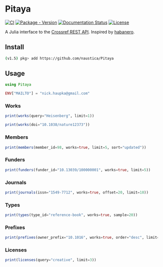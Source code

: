 # Pitaya

[![CI](https://github.com/naustica/Pitaya/workflows/CI/badge.svg)](https://github.com/naustica/Pitaya/actions?query=workflow%3ACI)
[![Package - Version](https://img.shields.io/badge/version-v0.1-blue)]()
[![Documentation Status](https://img.shields.io/badge/docs-missing-red)]()
[![License](https://img.shields.io/github/license/naustica/Pitaya)](https://github.com/naustica/Pitaya/blob/main/LICENSE.txt)

A Julia interface to the [Crossref REST API](https://github.com/CrossRef/rest-api-doc). Inspired by [habanero](https://github.com/sckott/habanero).

## Install

```bash
(v1.5) pkg> add https://github.com/naustica/Pitaya
```

## Usage

```Julia
using Pitaya

ENV["MAILTO"] = "nick.haupka@gmail.com"
```

### Works

```Julia
print(works(query="Heisenberg", limit=1))
```

```Julia
print(works(doi="10.1038/nature12373"))
```

### Members

```Julia
print(members(member_id=98, works=true, limit=5, sort="updated"))
```

### Funders

```Julia
print(funders(funder_id="10.13039/100000001", works=true, limit=5))
```

### Journals

```Julia
print(journals(issn="1549-7712", works=true, offset=20, limit=10))
```

### Types

```Julia
print(types(type_id="reference-book", works=true, sample=20))
```

### Prefixes

```Julia
print(prefixes(owner_prefix="10.1016", works=true, order="desc", limit=20))
```

### Licenses

```Julia
print(licenses(query="creative", limit=3))
```
